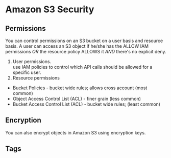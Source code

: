 # Amazon S3 Security

## Permissions
You can control permissions on an S3 bucket on a user basis and resource basis. A user can access an S3 object if he/she has the ALLOW IAM permissions *OR* the resource policy ALLOWS it *AND* there's no explicit deny.  

1. User permissions.  
use IAM policies to control which API calls should be allowed for a specific user.  
2. Resource permissions  
* Bucket Policies - bucket wide rules; allows cross account (most common)  
* Object Access Control List (ACL) - finer grain (less common)  
* Bucket Access Control List (ACL) - bucket wide rules; (least common)  

## Encryption
You can also encrypt objects in Amazon S3 using encryption keys.  

## Tags
